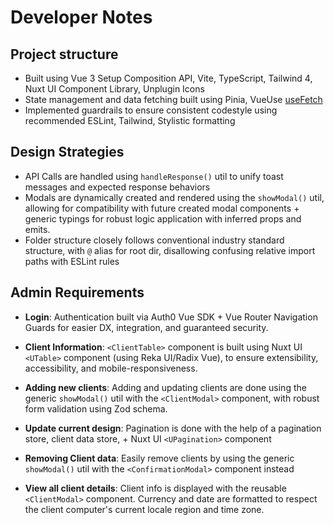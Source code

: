 # Developer Notes

## Project structure
- Built using Vue 3 Setup Composition API, Vite, TypeScript, Tailwind 4, Nuxt UI Component Library, Unplugin Icons
- State management and data fetching built using Pinia, VueUse [useFetch](https://vueuse.org/core/usefetch/#usefetch)
- Implemented guardrails to ensure consistent codestyle using recommended ESLint, Tailwind, Stylistic formatting

## Design Strategies
- API Calls are handled using `handleResponse()` util to unify toast messages and expected response behaviors
- Modals are dynamically created and rendered using the `showModal()` util, allowing for compatibility with future created modal components + generic typings for robust logic application with inferred props and emits.
- Folder structure closely follows conventional industry standard structure, with `@` alias for root dir, disallowing confusing relative import paths with ESLint rules

## Admin Requirements

- **Login**: Authentication built via Auth0 Vue SDK + Vue Router Navigation Guards for easier DX, integration, and guaranteed security.

- **Client Information**: `<ClientTable>` component is built using Nuxt UI `<UTable>` component (using Reka UI/Radix Vue), to ensure extensibility, accessibility, and mobile-responsiveness.

- **Adding new clients**: Adding and updating clients are done using the generic `showModal()` util with the `<ClientModal>` component, with robust form validation using Zod schema.

- **Update current design**: Pagination is done with the help of a pagination store, client data store, + Nuxt UI `<UPagination>` component

- **Removing Client data**: Easily remove clients by using the generic `showModal()` util with the `<ConfirmationModal>` component instead

- **View all client details**: Client info is displayed with the reusable `<ClientModal>` component. Currency and date are formatted to respect the client computer's current locale region and time zone.
